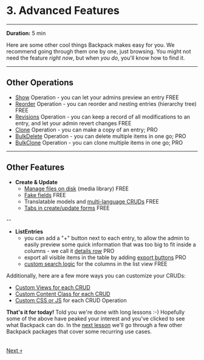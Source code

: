 # 3. Advanced Features

---

**Duration:** 5 min

Here are some other cool things Backpack makes easy for you. We recommend going through them one by one, just browsing. You might not need the feature _right now_, but when _you do_, you'll know how to find it.

---

<a name="other-operations"></a>
## Other Operations
- [Show](/docs/{{version}}/crud-operation-show) Operation - you can let your admins preview an entry <span class="badge badge-pill badge-success">FREE</span>
- [Reorder](/docs/{{version}}/crud-operation-reorder) Operation - you can reorder and nesting entries (hierarchy tree) <span class="badge badge-pill badge-success">FREE</span>
- [Revisions](/docs/{{version}}/crud-operation-revisions) Operation - you can keep a record of all modifications to an entry, and let your admin revert changes <span class="badge badge-pill badge-success">FREE</span>
- [Clone](/docs/{{version}}/crud-operation-clone) Operation - you can make a copy of an entry; <span class="badge badge-pill badge-info">PRO</span>
- [BulkDelete](/docs/{{version}}/crud-operation-delete) Operation - you can delete multiple items in one go; <span class="badge badge-pill badge-info">PRO</span>
- [BulkClone](/docs/{{version}}/crud-operation-clone) Operation - you can clone multiple items in one go; <span class="badge badge-pill badge-info">PRO</span>

---

<a name="other-features"></a>
## Other Features
- **Create & Update**
    - [Manage files on disk](/docs/{{version}}/crud-how-to#use-the-media-library-file-manager) (media library) <span class="badge badge-pill badge-success">FREE</span>
    - [Fake fields](/docs/{{version}}/crud-fields#optional-fake-field-attributes-stores-fake-attributes-as-json-in) <span class="badge badge-pill badge-success">FREE</span>
    - Translatable models and [multi-language CRUDs](/docs/{{version}}/crud-operation-update#translatable-models) <span class="badge badge-pill badge-success">FREE</span>
    - [Tabs in create/update forms](/docs/{{version}}/crud-fields#split-fields-into-tabs) <span class="badge badge-pill badge-success">FREE</span>

--

- **ListEntries**
    - you can add a "+" button next to each entry, to allow the admin to easily preview some quick information that was too big to fit inside a columns - we call it [details row](/docs/{{version}}/crud-operation-list-entries#details-row) <span class="badge badge-pill badge-info">PRO</span>
    - export all visible items in the table by adding [export buttons](/docs/{{version}}/crud-operation-list-entries#export-buttons) <span class="badge badge-pill badge-info">PRO</span>
    - [custom search logic](/docs/{{version}}/crud-columns#custom-search-logic) for the columns in the list view <span class="badge badge-pill badge-success">FREE</span>


Additionally, here are a few more ways you can customize your CRUDs:
- [Custom Views for each CRUD](/docs/{{version}}/crud-how-to#customize-views-for-each-crud-panel)
- [Custom Content Class for each CRUD](/docs/{{version}}/crud-how-to#resize-the-content-wrapper-for-an-operation)
- [Custom CSS or JS](/docs/{{version}}/crud-how-to#customize-css-and-js-for-default-crud-operations) for each CRUD Operation

**That's it for today!** Told you we're done with long lessons :-) Hopefully some of the above have peaked your interest and you've clicked to see what Backpack can do. In the [next lesson](/docs/{{version}}/getting-started-license-and-support) we'll go through a few other Backpack packages that cover some recurring use cases.


<br>
<a href="/docs/{{version}}/getting-started-license-and-support" class="btn btn-outline-info shadow">
  Next  &#xFFEB;
</a>
